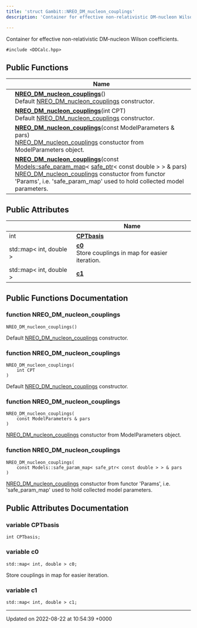 ```yaml
---
title: 'struct Gambit::NREO_DM_nucleon_couplings'
description: 'Container for effective non-relativistic DM-nucleon Wilson coefficients. '

---
```









Container for effective non-relativistic DM-nucleon Wilson coefficients. 


`#include <DDCalc.hpp>`

## Public Functions

|                | Name           |
| -------------- | -------------- |
| | **[NREO_DM_nucleon_couplings](/documentation/code/gambit_2-2/classes/structgambit_1_1nreo__dm__nucleon__couplings/#function-nreo-dm-nucleon-couplings)**()<br>Default [NREO_DM_nucleon_couplings](/documentation/code/gambit_2-2/classes/structgambit_1_1nreo__dm__nucleon__couplings/) constructor.  |
| | **[NREO_DM_nucleon_couplings](/documentation/code/gambit_2-2/classes/structgambit_1_1nreo__dm__nucleon__couplings/#function-nreo-dm-nucleon-couplings)**(int CPT)<br>Default [NREO_DM_nucleon_couplings](/documentation/code/gambit_2-2/classes/structgambit_1_1nreo__dm__nucleon__couplings/) constructor.  |
| | **[NREO_DM_nucleon_couplings](/documentation/code/gambit_2-2/classes/structgambit_1_1nreo__dm__nucleon__couplings/#function-nreo-dm-nucleon-couplings)**(const ModelParameters & pars)<br>[NREO_DM_nucleon_couplings](/documentation/code/gambit_2-2/classes/structgambit_1_1nreo__dm__nucleon__couplings/) constuctor from ModelParameters object.  |
| | **[NREO_DM_nucleon_couplings](/documentation/code/gambit_2-2/classes/structgambit_1_1nreo__dm__nucleon__couplings/#function-nreo-dm-nucleon-couplings)**(const [Models::safe_param_map](/documentation/code/gambit_2-2/classes/classgambit_1_1models_1_1safe__param__map/)< [safe_ptr](/documentation/code/gambit_2-2/classes/classgambit_1_1safe__ptr/)< const double > > & pars)<br>[NREO_DM_nucleon_couplings](/documentation/code/gambit_2-2/classes/structgambit_1_1nreo__dm__nucleon__couplings/) constuctor from functor 'Params', i.e. 'safe_param_map' used to hold collected model parameters.  |

## Public Attributes

|                | Name           |
| -------------- | -------------- |
| int | **[CPTbasis](/documentation/code/gambit_2-2/classes/structgambit_1_1nreo__dm__nucleon__couplings/#variable-cptbasis)**  |
| std::map< int, double > | **[c0](/documentation/code/gambit_2-2/classes/structgambit_1_1nreo__dm__nucleon__couplings/#variable-c0)** <br>Store couplings in map for easier iteration.  |
| std::map< int, double > | **[c1](/documentation/code/gambit_2-2/classes/structgambit_1_1nreo__dm__nucleon__couplings/#variable-c1)**  |

## Public Functions Documentation

### function NREO_DM_nucleon_couplings

```
NREO_DM_nucleon_couplings()
```

Default [NREO_DM_nucleon_couplings](/documentation/code/gambit_2-2/classes/structgambit_1_1nreo__dm__nucleon__couplings/) constructor. 

### function NREO_DM_nucleon_couplings

```
NREO_DM_nucleon_couplings(
    int CPT
)
```

Default [NREO_DM_nucleon_couplings](/documentation/code/gambit_2-2/classes/structgambit_1_1nreo__dm__nucleon__couplings/) constructor. 

### function NREO_DM_nucleon_couplings

```
NREO_DM_nucleon_couplings(
    const ModelParameters & pars
)
```

[NREO_DM_nucleon_couplings](/documentation/code/gambit_2-2/classes/structgambit_1_1nreo__dm__nucleon__couplings/) constuctor from ModelParameters object. 

### function NREO_DM_nucleon_couplings

```
NREO_DM_nucleon_couplings(
    const Models::safe_param_map< safe_ptr< const double > > & pars
)
```

[NREO_DM_nucleon_couplings](/documentation/code/gambit_2-2/classes/structgambit_1_1nreo__dm__nucleon__couplings/) constuctor from functor 'Params', i.e. 'safe_param_map' used to hold collected model parameters. 

## Public Attributes Documentation

### variable CPTbasis

```
int CPTbasis;
```


### variable c0

```
std::map< int, double > c0;
```

Store couplings in map for easier iteration. 

### variable c1

```
std::map< int, double > c1;
```


-------------------------------

Updated on 2022-08-22 at 10:54:39 +0000